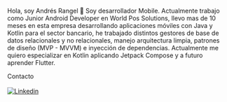 Hola, soy Andrés Rangel 👋
Soy desarrollador Mobile. Actualmente trabajo como Junior Android Developer en World Pos Solutions, llevo mas de 10 meses en esta empresa desarrollando aplicaciones móviles con Java y Kotlin para el sector bancario, he trabajado distintos gestores de base de datos relacionales y no relacionales, manejo arquitectura limpia, patrones de diseño (MVP - MVVM) e inyección de dependencias. Actualmente me quiero especializar en Kotlin aplicando Jetpack Compose y a futuro aprender Flutter.


Contacto
</br>
</br>
[![Linkedin](https://img.shields.io/badge/-gray?logo=linkedin&label=Perfil%20de%20Linkedin&logoColor=white&labelColor=rgb(10%20102%20194)&color=rgb(10%20102%20194))](www.linkedin.com/in/andres-rangel-dev/)
